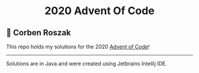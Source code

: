 <h1 align="center">2020 Advent Of Code</h1>

<h2>👤 Corben Roszak </h2>

This repo holds my solutions for the 2020 [Advent of Code](https://adventofcode.com/ "Advent of Code")!

***
Solutions are in Java and were created using Jetbrains Intellij IDE.
